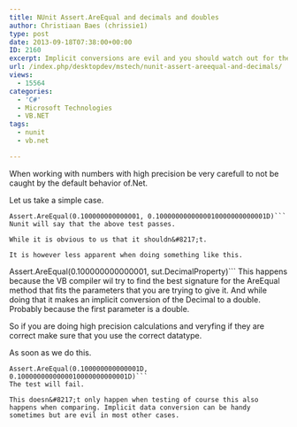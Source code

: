```yaml
---
title: NUnit Assert.AreEqual and decimals and doubles
author: Christiaan Baes (chrissie1)
type: post
date: 2013-09-18T07:38:00+00:00
ID: 2160
excerpt: Implicit conversions are evil and you should watch out for them.
url: /index.php/desktopdev/mstech/nunit-assert-areequal-and-decimals/
views:
  - 15564
categories:
  - 'C#'
  - Microsoft Technologies
  - VB.NET
tags:
  - nunit
  - vb.net

---
```

When working with numbers with high precision be very carefull to not be caught by the default behavior of.Net.

Let us take a simple case.

```vbnet
Assert.AreEqual(0.100000000000001, 0.1000000000000010000000000001D)```
Nunit will say that the above test passes. 

While it is obvious to us that it shouldn&#8217;t. 

It is however less apparent when doing something like this.

```
Assert.AreEqual(0.100000000000001, sut.DecimalProperty)```
This happens because the VB compiler wil try to find the best signature for the AreEqual method that fits the parameters that you are trying to give it. And while doing that it makes an implicit conversion of the Decimal to a double. Probably because the first parameter is a double. 

So if you are doing high precision calculations and veryfing if they are correct make sure that you use the correct datatype. 

As soon as we do this.

```vbnet
Assert.AreEqual(0.100000000000001D, 0.1000000000000010000000000001D)```
The test will fail.

This doesn&#8217;t only happen when testing of course this also happens when comparing. Implicit data conversion can be handy sometimes but are evil in most other cases.